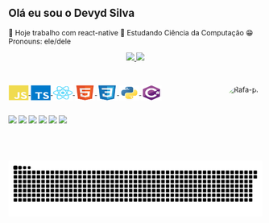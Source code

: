 ## Olá eu sou o Devyd Silva

🍒 Hoje trabalho com react-native
🍇 Estudando Ciência da Computação
😁 Pronouns: ele/dele

<div align="center">
  <a href="https://github.com/devydk">
  <img height="180em" src="https://github-readme-stats.vercel.app/api?username=devydk&show_icons=true&theme=dracula&include_all_commits=true&count_private=true"/>
  <img height="180em" src="https://github-readme-stats.vercel.app/api/top-langs/?username=devydk&layout=compact&langs_count=7&theme=dracula"/>
</div>
  
  ##
  
  <div style="display: inline_block"><br>
  <img align="center" alt="Rafa-Js" height="30" width="40" src="https://raw.githubusercontent.com/devicons/devicon/master/icons/javascript/javascript-plain.svg">
  <img align="center" alt="Rafa-Ts" height="30" width="40" src="https://raw.githubusercontent.com/devicons/devicon/master/icons/typescript/typescript-plain.svg">
  <img align="center" alt="Rafa-React" height="30" width="40" src="https://raw.githubusercontent.com/devicons/devicon/master/icons/react/react-original.svg">
  <img align="center" alt="Rafa-HTML" height="30" width="40" src="https://raw.githubusercontent.com/devicons/devicon/master/icons/html5/html5-original.svg">
  <img align="center" alt="Rafa-CSS" height="30" width="40" src="https://raw.githubusercontent.com/devicons/devicon/master/icons/css3/css3-original.svg">
  <img align="center" alt="Rafa-Python" height="30" width="40" src="https://raw.githubusercontent.com/devicons/devicon/master/icons/python/python-original.svg">
  <img align="center" alt="Rafa-Csharp" height="30" width="40" src="https://raw.githubusercontent.com/devicons/devicon/master/icons/csharp/csharp-original.svg">
  <img align="right" alt="Rafa-pic" height="150" style="border-radius:250px;" src="https://lh3.googleusercontent.com/pw/AM-JKLVxbSynYmXMU49faPb_7Ug-vtYIOWbFpGShfBKhGc0D8pSPWzMp_Mk7WdSJBHMreC396DAg5JhnCa5jfbUslz0d2nkUERLQ8rLCOEybDPg2kA_bMuroKRO5jSP2U2y040VLuaoM1j4YT-UA5mABIG16=w922-h872-no?authuser=0">
</div>
  
  ##
  
  <div>
    <a href="https://www.youtube.com/channel/UC4vaJzLATh4iHhbNf5_viFg" target="_blank"><img src="https://img.shields.io/badge/YouTube-FF0000?style=for-the-badge&logo=youtube&logoColor=white" target="_blank"></a>
    <a href="https://www.instagram.com/devydsilvade/" target="_blank"><img src="https://img.shields.io/badge/-Instagram-%23E4405F?style=for-the-badge&logo=instagram&logoColor=white" target="_blank"></a>
 	<a href="https://www.twitch.tv/devydk45" target="_blank"><img src="https://img.shields.io/badge/Twitch-9146FF?style=for-the-badge&logo=twitch&logoColor=white" target="_blank"></a>
 <a href="https://support.discord.com/hc/pt-br" target="_blank"><img src="https://img.shields.io/badge/Discord-7289DA?style=for-the-badge&logo=discord&logoColor=white" target="_blank"></a> 
  <a href = "devyd.santana20201@gmail.com"><img src="https://img.shields.io/badge/Gmail-D14836?style=for-the-badge&logo=gmail&logoColor=white"></a>
  <a href="https://www.linkedin.com/in/devyd-silva-110a01208/" target="_blank"><img src="https://img.shields.io/badge/-LinkedIn-%230077B5?style=for-the-badge&logo=linkedin&logoColor=white" target="_blank"></a> 
  </div>
  
  ![Snake animation](https://github.com/devydk/devydsilva/blob/output/github-contribution-grid-snake.svg)
